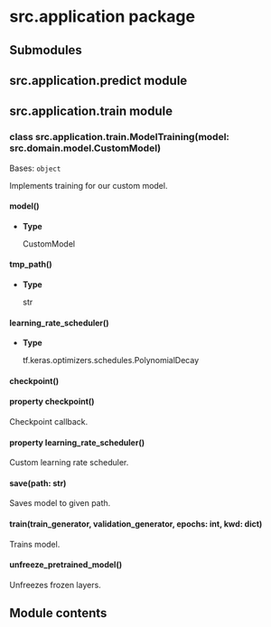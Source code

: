 # src.application package

## Submodules

## src.application.predict module

## src.application.train module


### class src.application.train.ModelTraining(model: src.domain.model.CustomModel)
Bases: `object`

Implements training for our custom model.


#### model()

* **Type**

    CustomModel



#### tmp_path()

* **Type**

    str



#### learning_rate_scheduler()

* **Type**

    tf.keras.optimizers.schedules.PolynomialDecay



#### checkpoint()

#### property checkpoint()
Checkpoint callback.


#### property learning_rate_scheduler()
Custom learning rate scheduler.


#### save(path: str)
Saves model to given path.


#### train(train_generator, validation_generator, epochs: int, kwd: dict)
Trains model.


#### unfreeze_pretrained_model()
Unfreezes frozen layers.

## Module contents
